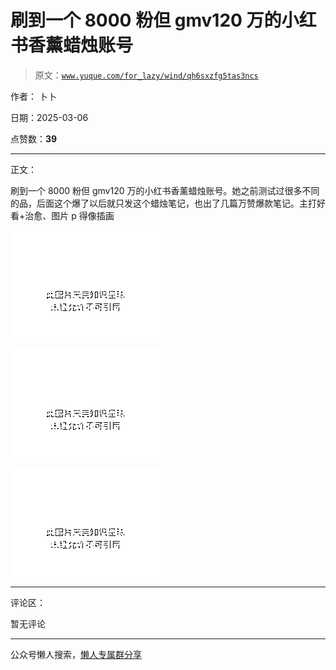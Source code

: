 # 刷到一个 8000 粉但 gmv120 万的小红书香薰蜡烛账号

> 原文：[`www.yuque.com/for_lazy/wind/qh6sxzfg5tas3ncs`](https://www.yuque.com/for_lazy/wind/qh6sxzfg5tas3ncs)

作者： 卜卜

日期：2025-03-06

点赞数：**39**

* * *

正文：

刷到一个 8000 粉但 gmv120 万的小红书香薰蜡烛账号。她之前测试过很多不同的品，后面这个爆了以后就只发这个蜡烛笔记，也出了几篇万赞爆款笔记。主打好看+治愈、图片 p 得像插画

![](img/950c208ad4a33202ccc3a9997f181a51.png "None")

![](img/671995644ce46f3c637bf37e58f35527.png "None")

![](img/18b2d3c562810f484d206b10a8c6b54e.png "None")

* * *

评论区：

暂无评论

* * *

公众号懒人搜索，[懒人专属群分享](https://lazybook.fun/#/blog/group)